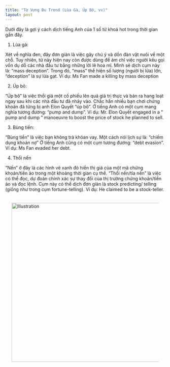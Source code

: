 ```yaml
---
title: "Từ Vựng Đu Trend (Lùa Gà, Úp Bô, vv)"
layout: post
---
```

Dưới đây là gợi ý cách dịch tiếng Anh của 1 số từ khoá hot trong thời gian gần đây.

1. Lùa gà:

Xét về nghĩa đen, đây đơn giản là việc gây chú ý và dồn đàn vật nuôi về một chỗ. Tuy nhiên, từ này hiện nay còn được dùng để ám chỉ việc người kêu gọi vốn dụ dỗ các nhà đầu tư bằng những lời lẽ hoa mĩ.
Mình sẽ dịch cụm này là: “mass deception”. Trong đó, “mass” thể hiện số lượng (người bị lừa) lớn, “deception” là sự lừa gạt.
Ví dụ: Ms Fan made a killing by mass deception


2. Úp bô:

“Úp bô” là việc thổi giá một cố phiếu lên quá giá trị thực và bán ra hang loạt ngay sau khi các nhà đầu tư đã nhảy vào. Chắc hẳn nhiều bạn chơi chứng khoán đã từng bị anh Elon Quyết “úp bô”.
Ở tiếng Anh có một cụm mang nghĩa tương đương: “pump and dump”.
Ví dụ: Mr. Elon Quyết engaged in a " pump and dump " manoeuvre to boost the price of stock he planned to sell.


3. Bùng tiền: 

“Bùng tiền” là việc bạn không trả khỏan vay. Một cách nói lịch sự là: “chiếm dụng khoản nợ”
Ở tiếng Anh cũng có một cụm tương đương: “debt evasion”. 
Ví dụ: Ms Fan evaded her debt.


4. Thổi nến

“Nến” ở đây là các hình vẽ xanh đỏ hiển thị giá của một mã chứng khoán/tiền ảo trong một khoảng thời gian cụ thể. “Thổi nến/tỉa nến” là việc có thể đọc, dự đoán chính xác sự thay đổi của thị trường chứng khoán/tiền ảo và đọc lệnh.
Cụm này có thể dịch đơn giản là stock predicting/ telling (giống như trong cụm fortune-telling).
Ví dụ: He claimed to be a stock-teller.

<div style="display: flex; justify-content: center; padding: 20px;">
    <img src="{{ site.baseurl }}/assets/media/posts/2022-06-01-tu-vung-du-trend-lua-ga-up-bo.png" alt="Illustration" style="width: 500px; height: auto;">
</div>